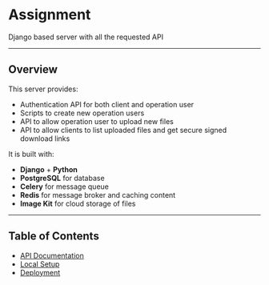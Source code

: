 # Assignment

Django based server with all the requested API

---

## Overview

This server provides:

- Authentication API for both client and operation user
- Scripts to create new operation users
- API to allow operation user to upload new files
- API to allow clients to list uploaded files and get secure signed download links

It is built with:

- **Django** + **Python**
- **PostgreSQL** for database
- **Celery** for message queue
- **Redis** for message broker and caching content
- **Image Kit** for cloud storage of files

---

## Table of Contents

- [API Documentation](./docs/api.md)
- [Local Setup](./docs/setup.md)
- [Deployment](./docs/deployment.md)
